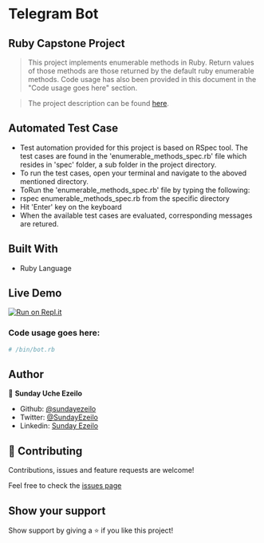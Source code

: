 # Telegram Bot

## Ruby Capstone Project

> This project implements enumerable methods in Ruby. Return values of those methods are those returned by the default ruby enumerable methods. Code usage has also been provided in this document in the "Code usage goes here" section.

> The project description can be found [here](https://github.com/TheOdinProject/curriculum/blob/master/ruby_programming/archive/basic_ruby/project_advanced_building_blocks.md#project-2-enumerable-methods).

## Automated Test Case
- Test automation provided for this project is based on RSpec tool. The test cases are found in the 'enumerable_methods_spec.rb' file which resides in 'spec' folder, a sub folder in the project directory.
- To run the test cases, open your terminal and navigate to the aboved mentioned directory.
- ToRun the 'enumerable_methods_spec.rb' file by typing the following:
- rspec enumerable_methods_spec.rb from the specific directory
- Hit 'Enter' key on the keyboard
- When the available test cases are evaluated, corresponding messages are retured.

## Built With

- Ruby Language

## Live Demo

[![Run on Repl.it](https://repl.it/badge/github/ezeilo-su/enumerable_methods_in_ruby)](https://repl.it/github/ezeilo-su/enumerable_methods_in_ruby)

### Code usage goes here:

```Ruby
# /bin/bot.rb

```

## Author

👤 **Sunday Uche Ezeilo**

- Github: [@sundayezeilo](https://github.com/ezeilo-su)
- Twitter: [@SundayEzeilo](https://twitter.com/SundayEzeilo)
- Linkedin: [Sunday Ezeilo](https://www.linkedin.com/in/sunday-ezeilo-a6a67664/)

## 🤝 Contributing

Contributions, issues and feature requests are welcome!

Feel free to check the [issues page](https://github.com/ezeilo-su/enumerable_methods_in_ruby/issues)

## Show your support

Show support by giving a ⭐️ if you like this project!

